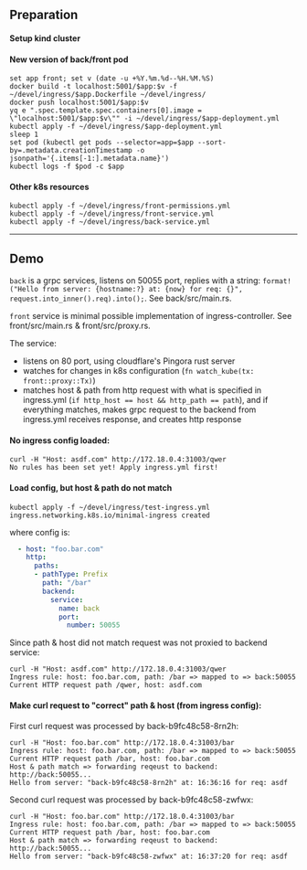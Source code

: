 
## **Preparation**

#### **Setup kind cluster**


#### **New version of back/front pod**

```fish
set app front; set v (date -u +%Y.%m.%d--%H.%M.%S)
docker build -t localhost:5001/$app:$v -f ~/devel/ingress/$app.Dockerfile ~/devel/ingress/
docker push localhost:5001/$app:$v
yq e ".spec.template.spec.containers[0].image = \"localhost:5001/$app:$v\"" -i ~/devel/ingress/$app-deployment.yml
kubectl apply -f ~/devel/ingress/$app-deployment.yml
sleep 1
set pod (kubectl get pods --selector=app=$app --sort-by=.metadata.creationTimestamp -o jsonpath='{.items[-1:].metadata.name}')
kubectl logs -f $pod -c $app
```

#### **Other k8s resources**

```fish
kubectl apply -f ~/devel/ingress/front-permissions.yml
kubectl apply -f ~/devel/ingress/front-service.yml
kubectl apply -f ~/devel/ingress/back-service.yml
```


--------------------------------------------------------------------------------------------------------------
## **Demo**

`back` is a grpc services, listens on 50055 port, replies with a string: `format!("Hello from server: {hostname:?} at: {now} for req: {}", request.into_inner().req).into();`. See back/src/main.rs.

`front` service is minimal possible implementation of ingress-controller. See front/src/main.rs & front/src/proxy.rs.

The service:

* listens on 80 port, using cloudflare's Pingora rust server
* watches for changes in k8s configuration (`fn watch_kube(tx: front::proxy::Tx)`)
* matches host & path from http request with what is specified in ingress.yml
  (`if http_host == host && http_path == path`), and if everything matches, makes
  grpc request to the backend from ingress.yml receives response, and creates http response



#### No ingress config loaded:

```
curl -H "Host: asdf.com" http://172.18.0.4:31003/qwer
No rules has been set yet! Apply ingress.yml first!
```

#### Load config, but host & path do not match

```
kubectl apply -f ~/devel/ingress/test-ingress.yml
ingress.networking.k8s.io/minimal-ingress created
```
where config is:

```yml
  - host: "foo.bar.com"
    http:
      paths:
      - pathType: Prefix
        path: "/bar"
        backend:
          service:
            name: back
            port:
              number: 50055
```

Since path & host did not match request was not proxied to backend service:

```
curl -H "Host: asdf.com" http://172.18.0.4:31003/qwer
Ingress rule: host: foo.bar.com, path: /bar => mapped to => back:50055
Current HTTP request path /qwer, host: asdf.com
```

#### Make curl request to "correct" path & host (from ingress config):


First curl request was processed by back-b9fc48c58-8rn2h:
```
curl -H "Host: foo.bar.com" http://172.18.0.4:31003/bar
Ingress rule: host: foo.bar.com, path: /bar => mapped to => back:50055
Current HTTP request path /bar, host: foo.bar.com
Host & path match => forwarding reqeust to backend: http://back:50055...
Hello from server: "back-b9fc48c58-8rn2h" at: 16:36:16 for req: asdf
```

Second curl request was processed by back-b9fc48c58-zwfwx:
```
curl -H "Host: foo.bar.com" http://172.18.0.4:31003/bar
Ingress rule: host: foo.bar.com, path: /bar => mapped to => back:50055
Current HTTP request path /bar, host: foo.bar.com
Host & path match => forwarding reqeust to backend: http://back:50055...
Hello from server: "back-b9fc48c58-zwfwx" at: 16:37:20 for req: asdf
```
